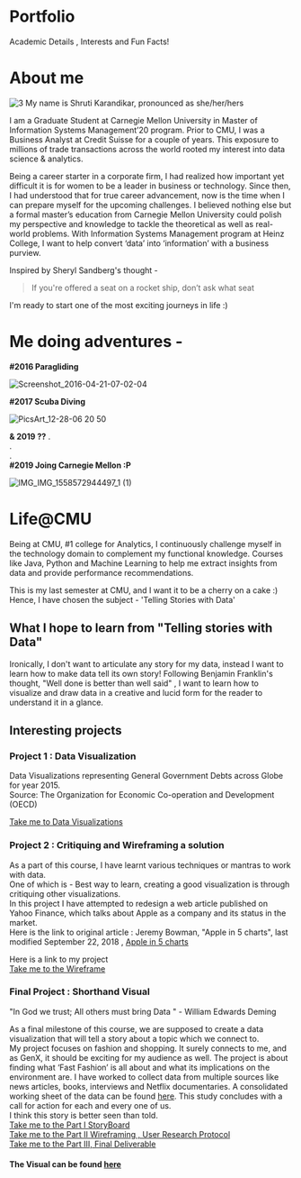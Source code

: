 # Portfolio
Academic Details , Interests and Fun Facts!

# About me
![3](https://user-images.githubusercontent.com/59716372/75617493-f2008e00-5b2d-11ea-9737-b23b0b6bb83c.jpg)
My name is Shruti Karandikar, pronounced as she/her/hers

I am a Graduate Student at Carnegie Mellon University in Master of Information Systems Management’20 program. Prior to CMU, I was a Business Analyst at Credit Suisse for a couple of years. This exposure to millions of trade transactions across the world rooted my interest into data science & analytics. 

Being a career starter in a corporate firm, I had realized how important yet difficult it is for women to be a leader in business or technology. Since then, I had understood that for true career advancement, now is the time when I can prepare myself for the upcoming challenges. I believed nothing else but a formal master’s education from Carnegie Mellon University could polish my perspective and knowledge to tackle the theoretical as well as real-world problems. With Information Systems Management program at Heinz College, I  want to help convert ‘data’ into ‘information’ with a business purview. 

Inspired by Sheryl Sandberg's thought -  
> If you're offered a seat on a rocket ship, don’t ask what seat

I'm ready to start one of the most exciting journeys in life :)
 
# Me doing adventures - 

**#2016 Paragliding**

![Screenshot_2016-04-21-07-02-04](https://user-images.githubusercontent.com/59716372/72691452-7e616f00-3af3-11ea-9799-159f1cf4e56f.png)

**#2017 Scuba Diving**

![PicsArt_12-28-06 20 50](https://user-images.githubusercontent.com/59716372/72691428-4c500d00-3af3-11ea-99fc-c4862ca0afe2.jpg)

**& 2019 ??**
.<br>
.<br>
.<br>
**#2019 Joing Carnegie Mellon :P**

![IMG_IMG_1558572944497_1 (1)](https://user-images.githubusercontent.com/59716372/72691483-cb454580-3af3-11ea-940d-adbd29e2cee1.jpg)


# Life@CMU

Being at CMU, #1 college for Analytics, I continuously challenge myself in the technology domain to complement my functional knowledge. Courses like Java, Python and Machine Learning to help me extract insights from data and provide performance recommendations.

This is my last semester at CMU, and I want it to be a cherry on a cake :) 
Hence, I have chosen the subject - 'Telling Stories with Data'

## What I hope to learn from "Telling stories with Data" 
Ironically, I don't want to articulate any story for my data, instead I want to learn how to make data tell its own story!
Following Benjamin Franklin's thought, "Well done is better than well said" , I want to learn how to visualize and draw data in a creative and lucid form for the reader to understand it in a glance.


## Interesting projects 

### Project 1 : Data Visualization
Data Visualizations representing  General Government Debts across Globe for year 2015.<br>
Source: The Organization for Economic Co-operation and Development (OECD) 

[Take me to Data Visualizations](DataViz2.md)

### Project 2 : Critiquing and Wireframing a solution

As a part of this course, I have learnt various techniques or mantras to work with data.<br>
One of which is - Best way to learn, creating a good visualization is through critiquing other visualizations.<br>
In this project I have attempted to redesign a web article published on Yahoo Finance, which talks about Apple as a company and its status in the market.<br>
Here is the link to original article : Jeremy Bowman, "Apple in 5 charts", last modified September 22, 2018 , [Apple in 5 charts](https://finance.yahoo.com/news/apple-5-charts-141500849.html)
 
Here is a link to my project<br>
[Take me to the Wireframe](Wireframe.md)

### Final Project : Shorthand Visual

"In God we trust; All others must bring Data " - William Edwards Deming 

As a final milestone of this course, we are supposed to create a data visualization that will tell a story about a topic which we connect to. <br>
My project focuses on fashion and shopping. It surely connects to me, and as GenX, it should be exciting for my audience as well. The project is about finding what ‘Fast Fashion’ is all about and what its implications on the environment are. I have worked to collect data from multiple sources like news articles, books, interviews and Netflix documentaries. A consolidated working sheet of the data can be found [here](TSWD_Project_FastFashion.xlsx). This study concludes with a call for action for each and every one of us.<br>
I think this story is better seen than told. <br>
[Take me to the Part I StoryBoard](final_project_Shruti.md)<br>
[Take me to the Part II Wireframing , User Research Protocol](final_project_partII.md)<br>
[Take me to the Part III, Final Deliverable](final_project.md)

#### The Visual can be found [here](https://carnegiemellon.shorthandstories.com/fastfashion/index.html)




